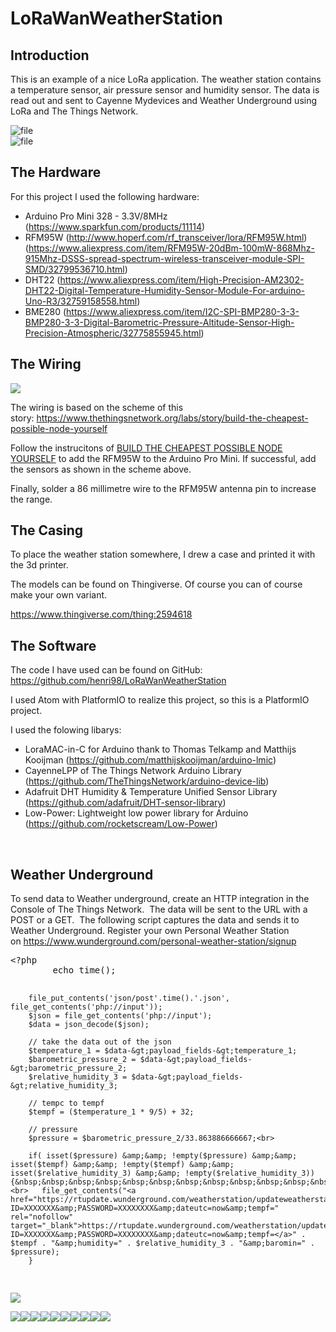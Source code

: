 # LoRaWanWeatherStation
<h2>Introduction</h2>
<p>This is an example of a nice LoRa application. The weather station contains a temperature sensor, air pressure sensor and humidity sensor. The data is read out and sent to Cayenne Mydevices and Weather Underground using LoRa and The Things Network.</p>
<p><img alt="file" src="https://ttnstaticfile.blob.core.windows.net/media/md_editor/image-1508417779575.large.png"><br>
<img alt="file" src="https://ttnstaticfile.blob.core.windows.net/media/md_editor/image-1508417844287.large.png"></p>
                
                  
<h2>The Hardware</h2>
<div>For this project I used the following hardware:</div><ul><li>Arduino Pro Mini 328 - 3.3V/8MHz&nbsp; (<a href="https://www.sparkfun.com/products/11114" rel="nofollow" target="_blank">https://www.sparkfun.com/products/11114</a>)</li><li>RFM95W&nbsp;(<a href="http://www.hoperf.com/rf_transceiver/lora/RFM95W.html" rel="nofollow" target="_blank">http://www.hoperf.com/rf_transceiver/lora/RFM95W.html</a>) (<a href="https://www.aliexpress.com/item/RFM95W-20dBm-100mW-868Mhz-915Mhz-DSSS-spread-spectrum-wireless-transceiver-module-SPI-SMD/32799536710.html" rel="nofollow" target="_blank">https://www.aliexpress.com/item/RFM95W-20dBm-100mW-868Mhz-915Mhz-DSSS-spread-spectrum-wireless-transceiver-module-SPI-SMD/32799536710.html</a>)</li><li>DHT22 (<a href="https://www.aliexpress.com/item/High-Precision-AM2302-DHT22-Digital-Temperature-Humidity-Sensor-Module-For-arduino-Uno-R3/32759158558.html" rel="nofollow" target="_blank">https://www.aliexpress.com/item/High-Precision-AM2302-DHT22-Digital-Temperature-Humidity-Sensor-Module-For-arduino-Uno-R3/32759158558.html</a>)</li><li>BME280 (<a href="https://www.aliexpress.com/item/I2C-SPI-BMP280-3-3-BMP280-3-3-Digital-Barometric-Pressure-Altitude-Sensor-High-Precision-Atmospheric/32775855945.html" rel="nofollow" target="_blank">https://www.aliexpress.com/item/I2C-SPI-BMP280-3-3-BMP280-3-3-Digital-Barometric-Pressure-Altitude-Sensor-High-Precision-Atmospheric/32775855945.html</a>)</li></ul>

<h2>The Wiring</h2>
<p><img src="https://ttnstaticfile.blob.core.windows.net/media/django-summernote/2017-10-19/811b9b9d-8271-4e64-a113-7fa30a6935aa.png" style=""></p><p>The wiring is based on the scheme of this story:&nbsp;<a href="https://www.thethingsnetwork.org/labs/story/build-the-cheapest-possible-node-yourself" rel="nofollow" target="_blank">https://www.thethingsnetwork.org/labs/story/build-the-cheapest-possible-node-yourself</a><a href="https://www.thethingsnetwork.org/labs/story/build-the-cheapest-possible-node-yourself" rel="nofollow" target="_blank"></a></p><p>Follow the instrucitons of&nbsp;<a href="https://www.thethingsnetwork.org/labs/story/build-the-cheapest-possible-node-yourself" rel="nofollow" target="_blank">BUILD THE CHEAPEST POSSIBLE NODE YOURSELF</a>&nbsp;to add the RFM95W to the Arduino Pro Mini.&nbsp;If successful, add the sensors as shown in the scheme above.&nbsp;</p><p>Finally, solder a 86 millimetre wire to the RFM95W antenna pin to increase the range.<br></p>

<h2>The Casing</h2>
<p></p><p>To place the weather station somewhere, I drew a case and printed it with the 3d printer.&nbsp;</p><p>The models can be found on Thingiverse. Of course you can of course make your own variant.&nbsp;</p><p><a href="https://www.thingiverse.com/thing:2594618" rel="nofollow" target="_blank">https://www.thingiverse.com/thing:2594618</a>

<h2>The Software</h2>
<p>The code I have used can be found on GitHub: <a href="https://github.com/henri98/LoRaWanWeatherStation" rel="nofollow" target="_blank">https://github.com/henri98/LoRaWanWeatherStation</a>&nbsp;</p><p> I used Atom with PlatformIO to realize this project, so this is a PlatformIO project. </p><p>I used the folowing libarys: </p><ul><li>LoraMAC-in-C for Arduino thank to&nbsp;Thomas Telkamp and Matthijs Kooijman (<a href="https://github.com/matthijskooijman/arduino-lmic" rel="nofollow" target="_blank">https://github.com/matthijskooijman/arduino-lmic</a>)</li><li>CayenneLPP of The Things Network Arduino Library (<a href="https://github.com/TheThingsNetwork/arduino-device-lib" rel="nofollow" target="_blank">https://github.com/TheThingsNetwork/arduino-device-lib</a>)</li><li>Adafruit DHT Humidity &amp; Temperature Unified Sensor Library (<a href="https://github.com/adafruit/DHT-sensor-library" rel="nofollow" target="_blank">https://github.com/adafruit/DHT-sensor-library</a>)</li><li>Low-Power: Lightweight low power library for Arduino (<a href="https://github.com/rocketscream/Low-Power" rel="nofollow" target="_blank">https://github.com/rocketscream/Low-Power</a>)</li></ul><p><br></p>

<h2>Weather Underground</h2>
<p>To send data to Weather underground, create an HTTP integration in the Console of The Things Network.&nbsp;&nbsp;The data will be sent to the URL with a POST or a GET.&nbsp;&nbsp;The following script captures the data and sends it to Weather Underground. Register your own Personal Weather Station on&nbsp;<a href="https://www.wunderground.com/personal-weather-station/signup" rel="nofollow" target="_blank">https://www.wunderground.com/personal-weather-station/signup</a>&nbsp;</p>
<pre>&lt;?php
        echo time();

        file_put_contents('json/post'.time().'.json', file_get_contents('php://input'));
        $json = file_get_contents('php://input');
        $data = json_decode($json);

        // take the data out of the json
        $temperature_1 = $data-&gt;payload_fields-&gt;temperature_1;
        $barometric_pressure_2 = $data-&gt;payload_fields-&gt;barometric_pressure_2;
        $relative_humidity_3 = $data-&gt;payload_fields-&gt;relative_humidity_3;

        // tempc to tempf
        $tempf = ($temperature_1 * 9/5) + 32;

        // pressure 
        $pressure = $barometric_pressure_2/33.863886666667;<br>

        if( isset($pressure) &amp;&amp; !empty($pressure) &amp;&amp; isset($tempf) &amp;&amp; !empty($tempf) &amp;&amp; isset($relative_humidity_3) &amp;&amp; !empty($relative_humidity_3)){&nbsp;&nbsp;&nbsp;&nbsp;&nbsp;&nbsp;&nbsp;&nbsp;&nbsp;&nbsp;&nbsp;&nbsp; <br>   file_get_contents("<a href="https://rtupdate.wunderground.com/weatherstation/updateweatherstation.php?ID=XXXXXXX&amp;PASSWORD=XXXXXXXX&amp;dateutc=now&amp;tempf=" rel="nofollow" target="_blank">https://rtupdate.wunderground.com/weatherstation/updateweatherstation.php?ID=XXXXXXX&amp;PASSWORD=XXXXXXXX&amp;dateutc=now&amp;tempf=</a>" . $tempf . "&amp;humidity=" . $relative_humidity_3 . "&amp;baromin=" . $pressure);
        }
</pre>
<img src="https://ttnstaticfile.blob.core.windows.net/media/django-summernote/2017-10-19/7c9ed53f-24e6-49f5-9640-83e6e950f5db.png" style="">


<img src="https://lh3.googleusercontent.com/2EEyawmH3rNHn1ICmcI4wHNzP1-plMN-IJxe3NnAsub2lSi9Zp1jWigjPEmqTnlTdkgrc150-cKWNF7q5sqJG9YTd4yc025VWEuFGw6Vczmv7FxojwAH0PHZHernPQTOCJg0n4YV3n28G4cQmKhcoJUWUemuw64o_M2pYzNppPF7c-25R_hjsCnmG1vbaC8iWtlcDZrDig82UTJvVyiBSjT-MDaof8mOEqhKD6YwUATIU5tDj0Ea7ArKiceiSxVLnBioM0xQ2RMr6EdKEvwv3CP7LvauiYLwdvDCT3lQ-oZ5UhhobHQNLrYVtR95zp-M2YXr6zbpcq0M4Y1mY8hVkBDsS3l_vOIqYVbNXUynr51Qhim5W8AGHRVkArBvvE7C7cSS_LeC7K9v0o1Ro21xkPvsVdyal8ZG6Jc2GkpmqtxyVKPyC3YxDlUP5OEhF5V0RVrEpfMO38Mivstr8NCtJZVwfbGohZ1s4lx3YDT48lOUJb7DJKX5NlSqsPIHx17cCrAXngzpLKMDJO7iEnof1KRW2g5gWLQfSnZSUgXEJDn_m49YEuQk9oi7pRXUeqNmEhCvaKmENnA2bNwH7sU7mp_6n62YN3VSn174ixyU0g=w1214-h910-no"><img src="https://lh3.googleusercontent.com/2EEyawmH3rNHn1ICmcI4wHNzP1-plMN-IJxe3NnAsub2lSi9Zp1jWigjPEmqTnlTdkgrc150-cKWNF7q5sqJG9YTd4yc025VWEuFGw6Vczmv7FxojwAH0PHZHernPQTOCJg0n4YV3n28G4cQmKhcoJUWUemuw64o_M2pYzNppPF7c-25R_hjsCnmG1vbaC8iWtlcDZrDig82UTJvVyiBSjT-MDaof8mOEqhKD6YwUATIU5tDj0Ea7ArKiceiSxVLnBioM0xQ2RMr6EdKEvwv3CP7LvauiYLwdvDCT3lQ-oZ5UhhobHQNLrYVtR95zp-M2YXr6zbpcq0M4Y1mY8hVkBDsS3l_vOIqYVbNXUynr51Qhim5W8AGHRVkArBvvE7C7cSS_LeC7K9v0o1Ro21xkPvsVdyal8ZG6Jc2GkpmqtxyVKPyC3YxDlUP5OEhF5V0RVrEpfMO38Mivstr8NCtJZVwfbGohZ1s4lx3YDT48lOUJb7DJKX5NlSqsPIHx17cCrAXngzpLKMDJO7iEnof1KRW2g5gWLQfSnZSUgXEJDn_m49YEuQk9oi7pRXUeqNmEhCvaKmENnA2bNwH7sU7mp_6n62YN3VSn174ixyU0g=w1214-h910-no"><img src="https://lh3.googleusercontent.com/2EEyawmH3rNHn1ICmcI4wHNzP1-plMN-IJxe3NnAsub2lSi9Zp1jWigjPEmqTnlTdkgrc150-cKWNF7q5sqJG9YTd4yc025VWEuFGw6Vczmv7FxojwAH0PHZHernPQTOCJg0n4YV3n28G4cQmKhcoJUWUemuw64o_M2pYzNppPF7c-25R_hjsCnmG1vbaC8iWtlcDZrDig82UTJvVyiBSjT-MDaof8mOEqhKD6YwUATIU5tDj0Ea7ArKiceiSxVLnBioM0xQ2RMr6EdKEvwv3CP7LvauiYLwdvDCT3lQ-oZ5UhhobHQNLrYVtR95zp-M2YXr6zbpcq0M4Y1mY8hVkBDsS3l_vOIqYVbNXUynr51Qhim5W8AGHRVkArBvvE7C7cSS_LeC7K9v0o1Ro21xkPvsVdyal8ZG6Jc2GkpmqtxyVKPyC3YxDlUP5OEhF5V0RVrEpfMO38Mivstr8NCtJZVwfbGohZ1s4lx3YDT48lOUJb7DJKX5NlSqsPIHx17cCrAXngzpLKMDJO7iEnof1KRW2g5gWLQfSnZSUgXEJDn_m49YEuQk9oi7pRXUeqNmEhCvaKmENnA2bNwH7sU7mp_6n62YN3VSn174ixyU0g=w1214-h910-no"><img src="https://lh3.googleusercontent.com/2EEyawmH3rNHn1ICmcI4wHNzP1-plMN-IJxe3NnAsub2lSi9Zp1jWigjPEmqTnlTdkgrc150-cKWNF7q5sqJG9YTd4yc025VWEuFGw6Vczmv7FxojwAH0PHZHernPQTOCJg0n4YV3n28G4cQmKhcoJUWUemuw64o_M2pYzNppPF7c-25R_hjsCnmG1vbaC8iWtlcDZrDig82UTJvVyiBSjT-MDaof8mOEqhKD6YwUATIU5tDj0Ea7ArKiceiSxVLnBioM0xQ2RMr6EdKEvwv3CP7LvauiYLwdvDCT3lQ-oZ5UhhobHQNLrYVtR95zp-M2YXr6zbpcq0M4Y1mY8hVkBDsS3l_vOIqYVbNXUynr51Qhim5W8AGHRVkArBvvE7C7cSS_LeC7K9v0o1Ro21xkPvsVdyal8ZG6Jc2GkpmqtxyVKPyC3YxDlUP5OEhF5V0RVrEpfMO38Mivstr8NCtJZVwfbGohZ1s4lx3YDT48lOUJb7DJKX5NlSqsPIHx17cCrAXngzpLKMDJO7iEnof1KRW2g5gWLQfSnZSUgXEJDn_m49YEuQk9oi7pRXUeqNmEhCvaKmENnA2bNwH7sU7mp_6n62YN3VSn174ixyU0g=w1214-h910-no"><span style="font-size: 12px;"><img src="https://ttnstaticfile.blob.core.windows.net/media/django-summernote/2017-10-19/5ae8f001-501c-49f4-8635-998464588e90.jpg" style="font-size: 14px;"><img src="https://ttnstaticfile.blob.core.windows.net/media/django-summernote/2017-10-19/130c3138-c4e2-4ec5-9768-8d801a2507a3.jpg" style="font-size: 14px;"><img src="https://ttnstaticfile.blob.core.windows.net/media/django-summernote/2017-10-19/2ca3ce99-b7c8-41c2-88ca-90802c851e88.jpg" style="font-size: 14px;"><img src="https://ttnstaticfile.blob.core.windows.net/media/django-summernote/2017-10-19/4d9f4308-5b7e-4378-a862-b525c4fa67f7.jpg" style="font-size: 14px;"><img src="https://ttnstaticfile.blob.core.windows.net/media/django-summernote/2017-10-19/54d728d9-7c77-4ff6-b902-01cb2511bd86.jpg" style="font-size: 14px;"></span><img src="https://ttnstaticfile.blob.core.windows.net/media/django-summernote/2017-10-19/0951e494-24c0-4930-b561-32a396f7bce6.jpg" style="">
